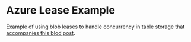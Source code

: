 Azure Lease Example
=================

Example of using blob leases to handle concurrency in table storage that [accompanies this blod post](http://www.azurefromthetrenches.com/?p=1371).
